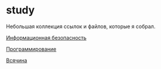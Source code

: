 # study
Небольшая коллекция ссылок и файлов, которые я собрал.

[Информационная безопасность](https://github.com/CerberusIncorporated/study/blob/master/%D0%98%D0%BD%D1%84.%D0%B1%D0%B5%D0%B7/%D0%98%D0%BD%D1%84%D0%BE%D1%80%D0%BC%D0%B0%D1%86%D0%B8%D0%BE%D0%BD%D0%BD%D0%B0%D1%8F%20%D0%B1%D0%B5%D0%B7%D0%BE%D0%BF%D0%B0%D1%81%D0%BD%D0%BE%D1%81%D1%82%D1%8C.md)

[Программирование](https://github.com/CerberusIncorporated/study/blob/master/%D0%9F%D1%80%D0%BE%D0%B3%D1%80%D0%B0%D0%BC%D0%BC%D0%B8%D1%80%D0%BE%D0%B2%D0%B0%D0%BD%D0%B8%D0%B5/TrueProgrammist.md)

[Всячина](https://github.com/CerberusIncorporated/study/blob/master/%D0%92%D1%81%D1%8F%D1%87%D0%B8%D0%BD%D0%B0/%D0%9F%D0%BE%D0%BB%D0%B5%D0%B7%D0%BD%D1%8B%D0%B9%20%D0%BC%D1%83%D1%81%D0%BE%D1%80.md)
